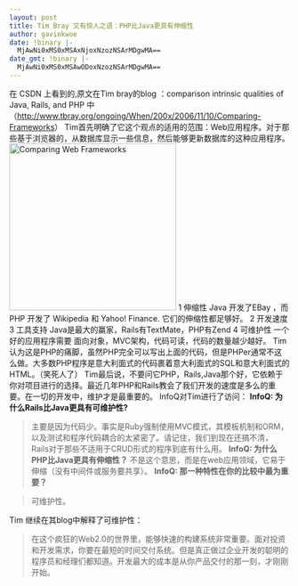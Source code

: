 ```yaml
---
layout: post
title: Tim Bray 又有惊人之语：PHP比Java更具有伸缩性
author: gavinkwoe
date: !binary |-
  MjAwNi0xMS0xMSAxNjoxNzozNSArMDgwMA==
date_gmt: !binary |-
  MjAwNi0xMS0xMSAwODoxNzozNSArMDgwMA==
---
```

在 CSDN 上看到的,原文在Tim bray的blog ：comparison intrinsic qualities of Java, Rails, and PHP  中（<a href="http://www.tbray.org/ongoing/When/200x/2006/11/10/Comparing-Frameworks">http://www.tbray.org/ongoing/When/200x/2006/11/10/Comparing-Frameworks</a>）
Tim首先明确了它这个观点的适用的范围：Web应用程序。对于那些基于浏览器的，从数据库显示一些信息，然后能够更新数据库的这种应用程序。
<img class="norm" title="Comparing Web Frameworks" alt="Comparing Web Frameworks" src="http://www.tbray.org/ongoing/When/200x/2006/11/10/Comparison-1.png" width="300" />
1 伸缩性
Java 开发了EBay ，而 PHP 开发了 Wikipedia 和 Yahoo! Finance. 它们的伸缩性都足够好。
2 开发速度
3 工具支持
Java是最大的赢家，Rails有TextMate，PHP有Zend
4 可维护性
一个好的应用程序需要 面向对象，MVC架构，代码可读，代码的数量越少越好。
Tim认为这是PHP的痛脚，虽然PHP完全可以写出上面的代码，但是PHPer通常不这么做。大多数PHP程序是意大利面式的代码裹着意大利面式的SQL和意大利面式的HTML。（笑死人了）
Tim最后说，不要问它PHP，Rails,Java那个好，它依赖于你对项目进行的选择。最近几年PHP和Rails教会了我们开发的速度是多么的重要。在一切的开发中，维护才是最重要的。
InfoQ对Tim进行了访问：
<span style="FONT-WEIGHT: bold">             InfoQ: 为什么Rails比Java更具有可维护性?</span> 
<blockquote>
主要是因为代码少。事实是Ruby强制使用MVC模式，其模板机制和ORM，以及测试和程序代码耦合的太紧密了。请记住，我们到现在还搞不清，Rails对于那些不适用于CRUD形式的程序到底有什么用。
<span style="FONT-WEIGHT: bold">InfoQ: 为什么PHP比Java更具有伸缩性？</span> 
不是这个意思，而是在web应用领域，它易于伸缩（没有中间件或服务要共享）。
<span style="FONT-WEIGHT: bold">InfoQ: 那一种特性在你的比较中最为重要？</span></blockquote>
<blockquote>可维护性。</blockquote>
Tim 继续在其blog中解释了可维护性：
<blockquote>在这个疯狂的Web2.0的世界里，能够快速的构建系统非常重要。面对投资和开发需求，你要在最短的时间交付系统。但是真正做过企业开发的聪明的程序员和经理们都知道。开发最大的成本是从你产品交付的那一刻，才刚刚开始。</blockquote>
